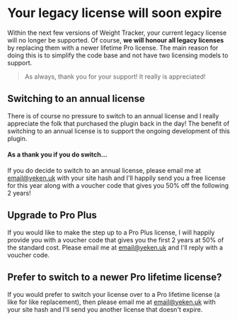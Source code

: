 # Your legacy license will soon expire
  
Within the next few versions of Weight Tracker, your current legacy license will no longer be supported. Of course, **we will honour all legacy licenses** by replacing them with a newer lifetime Pro license. The main reason for doing this is to simplify the code base and not have two licensing models to support.

> As always, thank you for your support! It really is appreciated!

## Switching to an annual license
 
 There is of course no pressure to switch to an annual license and I really appreciate the folk that purchased the plugin back in the day! The benefit of switching to an annual license is to support the ongoing development of this plugin.
 
#### As a thank you if you do switch...
 
 If you do decide to switch to an annual license, please email me at [email@yeken.uk](mailto:email@yeken.uk) with your site hash and I'll happily send you a free license for this year along with a voucher code that gives you 50% off the following 2 years!
 
## Upgrade to Pro Plus
  
If you would like to make the step up to a Pro Plus license, I will happily provide you with a voucher code that gives you the first 2 years at 50% of the standard cost. Please email me at [email@yeken.uk](mailto:email@yeken.uk) and I'll reply with a voucher code.
  
## Prefer to switch to a newer Pro lifetime license?
  
If you would prefer to switch your license over to a Pro lifetime license (a like for like replacement), then please email me at [email@yeken.uk](mailto:email@yeken.uk) with your site hash and I'll send you another license that doesn't expire.